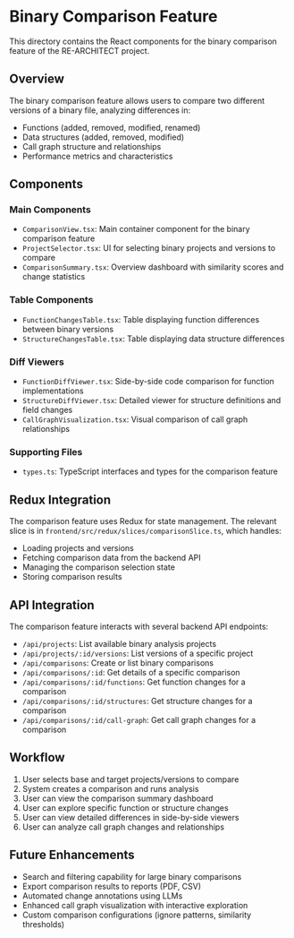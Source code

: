 # Binary Comparison Feature

This directory contains the React components for the binary comparison feature of the RE-ARCHITECT project.

## Overview

The binary comparison feature allows users to compare two different versions of a binary file, analyzing differences in:

- Functions (added, removed, modified, renamed)
- Data structures (added, removed, modified)
- Call graph structure and relationships
- Performance metrics and characteristics

## Components

### Main Components

- `ComparisonView.tsx`: Main container component for the binary comparison feature
- `ProjectSelector.tsx`: UI for selecting binary projects and versions to compare
- `ComparisonSummary.tsx`: Overview dashboard with similarity scores and change statistics

### Table Components

- `FunctionChangesTable.tsx`: Table displaying function differences between binary versions
- `StructureChangesTable.tsx`: Table displaying data structure differences

### Diff Viewers

- `FunctionDiffViewer.tsx`: Side-by-side code comparison for function implementations
- `StructureDiffViewer.tsx`: Detailed viewer for structure definitions and field changes
- `CallGraphVisualization.tsx`: Visual comparison of call graph relationships

### Supporting Files

- `types.ts`: TypeScript interfaces and types for the comparison feature

## Redux Integration

The comparison feature uses Redux for state management. The relevant slice is in `frontend/src/redux/slices/comparisonSlice.ts`, which handles:

- Loading projects and versions
- Fetching comparison data from the backend API
- Managing the comparison selection state
- Storing comparison results

## API Integration

The comparison feature interacts with several backend API endpoints:

- `/api/projects`: List available binary analysis projects
- `/api/projects/:id/versions`: List versions of a specific project
- `/api/comparisons`: Create or list binary comparisons
- `/api/comparisons/:id`: Get details of a specific comparison
- `/api/comparisons/:id/functions`: Get function changes for a comparison
- `/api/comparisons/:id/structures`: Get structure changes for a comparison
- `/api/comparisons/:id/call-graph`: Get call graph changes for a comparison

## Workflow

1. User selects base and target projects/versions to compare
2. System creates a comparison and runs analysis
3. User can view the comparison summary dashboard
4. User can explore specific function or structure changes
5. User can view detailed differences in side-by-side viewers
6. User can analyze call graph changes and relationships

## Future Enhancements

- Search and filtering capability for large binary comparisons
- Export comparison results to reports (PDF, CSV)
- Automated change annotations using LLMs
- Enhanced call graph visualization with interactive exploration
- Custom comparison configurations (ignore patterns, similarity thresholds)